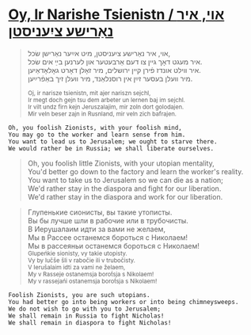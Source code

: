# [Oy, Ir Narishe Tsienistn / אוי, איר נאַרישע ציִעניסטן](https://open.spotify.com/track/2jz4CPMMExlPEq13S6MKes?si=5d50cdc43c5042de)


> אוי, איר נאַרישע ציִעניסטן, מיט אײַער נאַרישן שׂכל,‎  
> איר מעגט דאָך גײן צו דעם אַרבעטער און לערנען בײַ אים שׂכל.‎  
> איר װילט אונדז פֿירן קײן ירושלים, מיר זאָלן דאָרט גאָלאָדאַיען.‎  
> מיר װעלן בעסער זײַן אין רוסנלאַנד, מיר װעלן זיך באַפֿרײַען.‎  
>
> <sup>Oj, ir narisze tsienistn, mit ajer nariszn sejchl,  
> Ir megt doch gejn tsu dem arbeter un lernen baj im sejchl.  
> Ir vilt undz firn kejn Jeruszalajim, mir zoln dort golodajen.  
> Mir veln beser zajn in Rusnland, mir veln zich bafrajen.</sup>  
```
Oh, you foolish Zionists, with your foolish mind,
You may go to the worker and learn sense from him.
You want to lead us to Jerusalem; we ought to starve there.
We would rather be in Russia; we shall liberate ourselves.
```
> Oh, you foolish little Zionists, with your utopian mentality,  
> You'd better go down to the factory and learn the worker's reality.  
> You want to take us to Jerusalem so we can die as a nation;  
> We'd rather stay in the diaspora and fight for our liberation.  
> We'd rather stay in the diaspora and work for our liberation.  

> Глупенькие сионисты, вы такие утописты.  
> Вы бы лучше шли в рабочие или в трубочисты.  
> В Иерушалаим идти за вами не желаем,  
> Мы в Рассее останемся бороться с Николаем!  
> Мы в рассеяньи останемся бороться с Николаем!  
> <sub>Glupeńkie sionisty, vy takie utopisty.  
> Vy by lučše šli v rabočie ili v trubočisty.  
> V Ierušalaim idti za vami ne želaem,  
> My v Rasseje ostanemsja borot́sja s Nikolaem!  
> My v rassejańi ostanemsja borot́sja s Nikolaem!</sub>
```
Foolish Zionists, you are such utopians.  
You had better go into being workers or into being chimneysweeps.  
We do not wish to go with you to Jerusalem;  
We shall remain in Russia to fight Nicholas!  
We shall remain in diaspora to fight Nicholas!  
```
